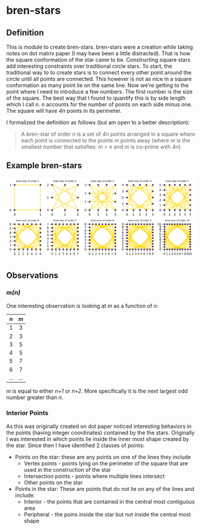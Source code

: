 # bren-stars
## Definition
This is module to create bren-stars. bren-stars were a creation while taking notes on dot matrix paper (I may have 
been a little distracted).  That is how the square conformation of the star came to be.  Constructing square stars add 
interesting constraints over traditional circle stars. To start, the traditional way to to create stars is to connect 
every other point around the circle until all points are connected.  This however is not as nice in a square 
conformation as many point lie on the same line. Now we're getting to the point where I need to introduce a few numbers.
The first number is the size of the square. The best way that I found to quantify this is by side length which I call _n_.
_n_ accounts for the number of points on each side minus one. The square will have _4n_ points in its perimeter.

I formalized the definition as follows (but am open to a better description):

> A bren-star of order _n_ is a set of _4n_ points arranged in a square where each point is connected to the points _m_ 
  points away (where _m_ is the smallest number that satisfies: _m_ > _n_ and  _m_ is co-prime with _4n_)

## Example bren-stars
![bren-stars](brenstars1-10.png?raw=true "brenstars 1 thru 10")


## Observations
### _m(n)_
One interesting observation is looking at _m_ as a function of _n_:

| _n_   | _m_   |
|:-----:|:-----:|
| 1     | 3     |
| 2     | 3     |
| 3     | 5     |
| 4     | 5     |
| 5     | 7     |
| 6     | 7     |
| ...   | ...   |

_m_ is equal to either _n+1_ or _n+2_. More specifically it is the next largest odd number greater than _n_.

### Interior Points
As this was originally created on dot paper noticed interesting behaviors in the points (having integer 
coordinates) contained by the the stars. Originally I was interested in which points lie inside the inner most shape 
created by the star.  Since then I have identified 2 classes of points:
 + Points on the star: these are any points on one of the lines they include
   - Vertex points - points lying on the perimeter of the square that are used in the construction of the star
   - Intersection points - points where multiple lines intersect
   - Other points on the star
 + Points in the star:  These are points that do not lie on any of the lines and include:
   - Interior - the points that are contained in the central most contiguous area
   - Peripheral - the poins inside the star but not inside the central most shape
